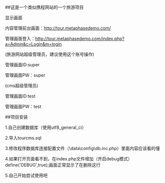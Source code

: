 ##这是一个类似携程网站的一个旅游项目


显示画面

内容管理前台画面：http://tour.metaphasedemo.com/

管理画面登入：http://tour.metaphasedemo.com/index.php?a=Admin&c=Login&m=login

(旅游网站超级管理员，建议使用这个账号操作)

管理画面ID:super

管理画面PW：super

(cms超级管理员)

管理画面ID:test

管理画面PW：test



##项目安装

1.自己创建数据库（使用utf8_general_ci）

2.导入tourcms.sql

3.修改程序数据库连接配置文件（\data\config\db.inc.php）里面内容应该看的懂

4.如果打开页面看不到，在index.php文件增加（开启debug模式）define('DEBUG',true);画面正常显示了在删除这行

5.自己开始尝试使用吧

